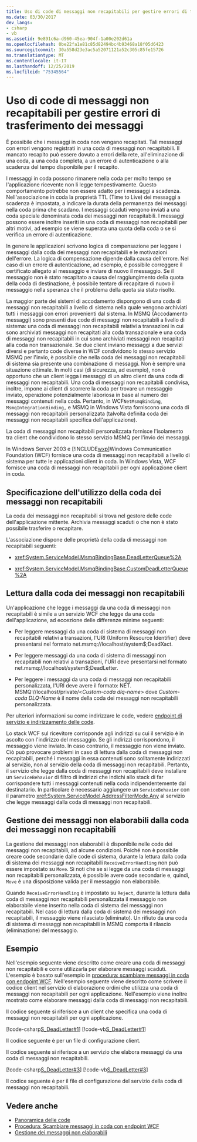 ```yaml
---
title: Uso di code di messaggi non recapitabili per gestire errori di trasferimento dei messaggi
ms.date: 03/30/2017
dev_langs:
- csharp
- vb
ms.assetid: 9e891c6a-d960-45ea-904f-1a00e202d61a
ms.openlocfilehash: 0be22fa1e81c85d82494bc4b93468a18f05d6423
ms.sourcegitcommit: 30a558d23e3ac5a52071121a52c305c85fe15726
ms.translationtype: MT
ms.contentlocale: it-IT
ms.lasthandoff: 12/25/2019
ms.locfileid: "75345564"
---
```

# <a name="using-dead-letter-queues-to-handle-message-transfer-failures"></a>Uso di code di messaggi non recapitabili per gestire errori di trasferimento dei messaggi
È possibile che i messaggi in coda non vengano recapitati. Tali messaggi con errori vengono registrati in una coda di messaggi non recapitabili. Il mancato recapito può essere dovuto a errori della rete, all'eliminazione di una coda, a una coda completa, a un errore di autenticazione o alla scadenza del tempo disponibile per il recapito.  
  
 I messaggi in coda possono rimanere nella coda per molto tempo se l'applicazione ricevente non li legge tempestivamente. Questo comportamento potrebbe non essere adatto per i messaggi a scadenza. Nell'associazione in coda la proprietà TTL (Time to Live) dei messaggi a scadenza è impostata, a indicare la durata della permanenza dei messaggi nella coda prima che scadano. I messaggi scaduti vengono inviati a una coda speciale denominata coda dei messaggi non recapitabili. I messaggi possono essere inoltre inseriti in una coda di messaggi non recapitabili per altri motivi, ad esempio se viene superata una quota della coda o se si verifica un errore di autenticazione.  
  
 In genere le applicazioni scrivono logica di compensazione per leggere i messaggi dalla coda dei messaggi non recapitabili e le motivazioni dell'errore. La logica di compensazione dipende dalla causa dell'errore. Nel caso di un errore di autenticazione, ad esempio, è possibile correggere il certificato allegato al messaggio e inviare di nuovo il messaggio. Se il messaggio non è stato recapitato a causa del raggiungimento della quota della coda di destinazione, è possibile tentare di recapitare di nuovo il messaggio nella speranza che il problema della quota sia stato risolto.  
  
 La maggior parte dei sistemi di accodamento dispongono di una coda di messaggi non recapitabili a livello di sistema nella quale vengono archiviati tutti i messaggi con errori provenienti dal sistema. In MSMQ (Accodamento messaggi) sono presenti due code di messaggi non recapitabili a livello di sistema: una coda di messaggi non recapitabili relativi a transazioni in cui sono archiviati messaggi non recapitati alla coda transazionale e una coda di messaggi non recapitabili in cui sono archiviati messaggi non recapitati alla coda non transazionale. Se due client inviano messaggi a due servizi diversi e pertanto code diverse in WCF condividono lo stesso servizio MSMQ per l'invio, è possibile che nella coda dei messaggi non recapitabili di sistema sia presente una combinazione di messaggi. Non è sempre una situazione ottimale. In molti casi (di sicurezza, ad esempio), non è opportuno che un client legga i messaggi di un altro client da una coda di messaggi non recapitabili. Una coda di messaggi non recapitabili condivisa, inoltre, impone ai client di scorrere la coda per trovare un messaggio inviato, operazione potenzialmente laboriosa in base al numero dei messaggi contenuti nella coda. Pertanto, in WCF`NetMsmqBinding`, `MsmqIntegrationBinding,` e MSMQ in Windows Vista forniscono una coda di messaggi non recapitabili personalizzata (talvolta definita coda dei messaggi non recapitabili specifica dell'applicazione).  
  
 La coda di messaggi non recapitabili personalizzata fornisce l'isolamento tra client che condividono lo stesso servizio MSMQ per l'invio dei messaggi.  
  
 In Windows Server 2003 e [!INCLUDE[wxp](../../../../includes/wxp-md.md)]Windows Communication Foundation (WCF) fornisce una coda di messaggi non recapitabili a livello di sistema per tutte le applicazioni client in coda. In Windows Vista, WCF fornisce una coda di messaggi non recapitabili per ogni applicazione client in coda.  
  
## <a name="specifying-use-of-the-dead-letter-queue"></a>Specificazione dell'utilizzo della coda dei messaggi non recapitabili  
 La coda dei messaggi non recapitabili si trova nel gestore delle code dell'applicazione mittente. Archivia messaggi scaduti o che non è stato possibile trasferire o recapitare.  
  
 L'associazione dispone delle proprietà della coda di messaggi non recapitabili seguenti:  
  
- <xref:System.ServiceModel.MsmqBindingBase.DeadLetterQueue%2A>  
  
- <xref:System.ServiceModel.MsmqBindingBase.CustomDeadLetterQueue%2A>  
  
## <a name="reading-messages-from-the-dead-letter-queue"></a>Lettura dalla coda dei messaggi non recapitabili  
 Un'applicazione che legge i messaggi da una coda di messaggi non recapitabili è simile a un servizio WCF che legge da una coda dell'applicazione, ad eccezione delle differenze minime seguenti:  
  
- Per leggere messaggi da una coda di sistema di messaggi non recapitabili relativi a transazioni, l'URI (Uniform Resource Identifier) deve presentarsi nel formato net.msmq://localhost/system$;DeadXact.  
  
- Per leggere messaggi da una coda di sistema di messaggi non recapitabili non relativi a transazioni, l'URI deve presentarsi nel formato net.msmq://localhost/system$;DeadLetter.  
  
- Per leggere i messaggi da una coda di messaggi non recapitabili personalizzata, l'URI deve avere il formato: NET. MSMQ://localhost/private/\<*Custom-coda dlq-name*> dove *Custom-coda DLQ-Name* è il nome della coda dei messaggi non recapitabili personalizzata.  
  
 Per ulteriori informazioni su come indirizzare le code, vedere [endpoint di servizio e indirizzamento delle code](../../../../docs/framework/wcf/feature-details/service-endpoints-and-queue-addressing.md).  
  
 Lo stack WCF sul ricevitore corrisponde agli indirizzi su cui il servizio è in ascolto con l'indirizzo del messaggio. Se gli indirizzi corrispondono, il messaggio viene inviato. In caso contrario, il messaggio non viene inviato. Ciò può provocare problemi in caso di lettura dalla coda di messaggi non recapitabili, perché i messaggi in essa contenuti sono solitamente indirizzati al servizio, non al servizio della coda di messaggi non recapitabili. Pertanto, il servizio che legge dalla coda di messaggi non recapitabili deve installare un `ServiceBehavior` di filtro di indirizzi che indichi allo stack di far corrispondere tutti i messaggi contenuti nella coda indipendentemente dal destinatario. In particolare è necessario aggiungere un `ServiceBehavior` con il parametro <xref:System.ServiceModel.AddressFilterMode.Any> al servizio che legge messaggi dalla coda di messaggi non recapitabili.  
  
## <a name="poison-message-handling-from-the-dead-letter-queue"></a>Gestione dei messaggi non elaborabili dalla coda dei messaggi non recapitabili  
 La gestione dei messaggi non elaborabili è disponibile nelle code dei messaggi non recapitabili, ad alcune condizioni. Poiché non è possibile creare code secondarie dalle code di sistema, durante la lettura dalla coda di sistema dei messaggi non recapitabili `ReceiveErrorHandling` non può essere impostato su `Move`. Si noti che se si legge da una coda di messaggi non recapitabili personalizzata, è possibile avere code secondarie e, quindi, `Move` è una disposizione valida per il messaggio non elaborabile.  
  
 Quando `ReceiveErrorHandling` è impostato su `Reject`, durante la lettura dalla coda di messaggi non recapitabili personalizzata il messaggio non elaborabile viene inserito nella coda di sistema dei messaggi non recapitabili. Nel caso di lettura dalla coda di sistema dei messaggi non recapitabili, il messaggio viene rilasciato (eliminato). Un rifiuto da una coda di sistema di messaggi non recapitabili in MSMQ comporta il rilascio (eliminazione) del messaggio.  
  
## <a name="example"></a>Esempio  
 Nell'esempio seguente viene descritto come creare una coda di messaggi non recapitabili e come utilizzarla per elaborare messaggi scaduti. L'esempio è basato sull'esempio in [procedura: scambiare messaggi in coda con endpoint WCF](../../../../docs/framework/wcf/feature-details/how-to-exchange-queued-messages-with-wcf-endpoints.md). Nell'esempio seguente viene descritto come scrivere il codice client nel servizio di elaborazione ordini che utilizza una coda di messaggi non recapitabili per ogni applicazione. Nell'esempio viene inoltre mostrato come elaborare messaggi dalla coda di messaggi non recapitabili.  
  
 Il codice seguente si riferisce a un client che specifica una coda di messaggi non recapitabili per ogni applicazione.  
  
 [!code-csharp[S_DeadLetter#1](../../../../samples/snippets/csharp/VS_Snippets_CFX/s_deadletter/cs/client.cs#1)]
 [!code-vb[S_DeadLetter#1](../../../../samples/snippets/visualbasic/VS_Snippets_CFX/s_deadletter/vb/client.vb#1)]  
  
 Il codice seguente è per un file di configurazione client.  

 Il codice seguente si riferisce a un servizio che elabora messaggi da una coda di messaggi non recapitabili.  
  
 [!code-csharp[S_DeadLetter#3](../../../../samples/snippets/csharp/VS_Snippets_CFX/s_deadletter/cs/dlservice.cs#3)]
 [!code-vb[S_DeadLetter#3](../../../../samples/snippets/visualbasic/VS_Snippets_CFX/s_deadletter/vb/dlservice.vb#3)]  
  
 Il codice seguente è per il file di configurazione del servizio della coda di messaggi non recapitabili.  

## <a name="see-also"></a>Vedere anche

- [Panoramica delle code](../../../../docs/framework/wcf/feature-details/queues-overview.md)
- [Procedura: Scambiare messaggi in coda con endpoint WCF](../../../../docs/framework/wcf/feature-details/how-to-exchange-queued-messages-with-wcf-endpoints.md)
- [Gestione dei messaggi non elaborabili](../../../../docs/framework/wcf/feature-details/poison-message-handling.md)
